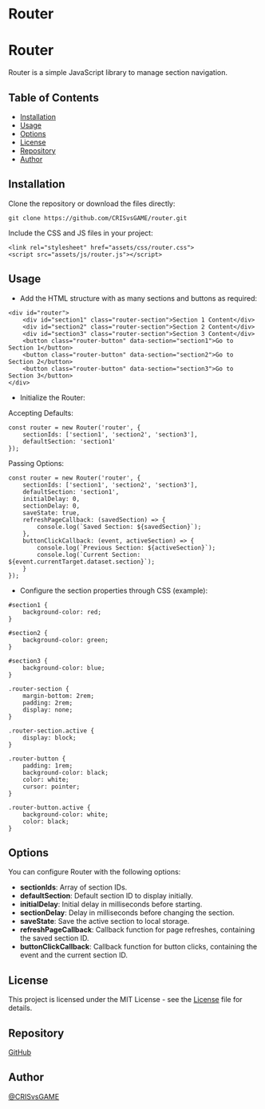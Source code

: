 # Router

# Router

Router is a simple JavaScript library to manage section navigation.

## Table of Contents

-   [Installation](#installation)
-   [Usage](#usage)
-   [Options](#options)
-   [License](#license)
-   [Repository](#repository)
-   [Author](#author)

## Installation

Clone the repository or download the files directly:

```
git clone https://github.com/CRISvsGAME/router.git
```

Include the CSS and JS files in your project:

```
<link rel="stylesheet" href="assets/css/router.css">
<script src="assets/js/router.js"></script>
```

## Usage

-   Add the HTML structure with as many sections and buttons as required:

```
<div id="router">
    <div id="section1" class="router-section">Section 1 Content</div>
    <div id="section2" class="router-section">Section 2 Content</div>
    <div id="section3" class="router-section">Section 3 Content</div>
    <button class="router-button" data-section="section1">Go to Section 1</button>
    <button class="router-button" data-section="section2">Go to Section 2</button>
    <button class="router-button" data-section="section3">Go to Section 3</button>
</div>
```

-   Initialize the Router:

Accepting Defaults:

```
const router = new Router('router', {
    sectionIds: ['section1', 'section2', 'section3'],
    defaultSection: 'section1'
});
```

Passing Options:

```
const router = new Router('router', {
    sectionIds: ['section1', 'section2', 'section3'],
    defaultSection: 'section1',
    initialDelay: 0,
    sectionDelay: 0,
    saveState: true,
    refreshPageCallback: (savedSection) => {
        console.log(`Saved Section: ${savedSection}`);
    },
    buttonClickCallback: (event, activeSection) => {
        console.log(`Previous Section: ${activeSection}`);
        console.log(`Current Section: ${event.currentTarget.dataset.section}`);
    }
});
```

-   Configure the section properties through CSS (example):

```
#section1 {
    background-color: red;
}

#section2 {
    background-color: green;
}

#section3 {
    background-color: blue;
}

.router-section {
    margin-bottom: 2rem;
    padding: 2rem;
    display: none;
}

.router-section.active {
    display: block;
}

.router-button {
    padding: 1rem;
    background-color: black;
    color: white;
    cursor: pointer;
}

.router-button.active {
    background-color: white;
    color: black;
}
```

## Options

You can configure Router with the following options:

-   **sectionIds**: Array of section IDs.
-   **defaultSection**: Default section ID to display initially.
-   **initialDelay**: Initial delay in milliseconds before starting.
-   **sectionDelay**: Delay in milliseconds before changing the section.
-   **saveState**: Save the active section to local storage.
-   **refreshPageCallback**: Callback function for page refreshes, containing the saved section ID.
-   **buttonClickCallback**: Callback function for button clicks, containing the event and the current section ID.

## License

This project is licensed under the MIT License - see the [License](https://crisvsgame.com/license) file for details.

## Repository

[GitHub](https://github.com/CRISvsGAME/router)

## Author

[@CRISvsGAME](https://crisvsgame.com)
